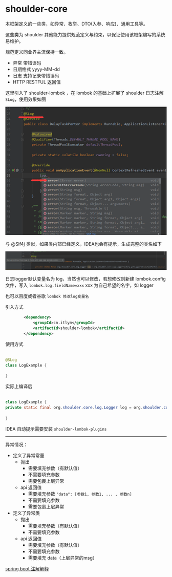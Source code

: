 # shoulder-core

本框架定义的一些类，如异常、枚举、DTO(入参、响应)、通用工具等。

这些类为 shoulder 其他能力提供规范定义与约束，以保证使用该框架编写的系统易维护。

规范定义同业界主流保持一致。

- 异常 带错误码
- 日期格式 yyyy-MM-dd
- 日志 支持记录带错误码
- HTTP RESTFUL 返回值

这里引入了 shoulder-lombok ，在 lombok 的基础上扩展了 shoulder 日志注解 `SLog`，使用效果如图

![@SLog示例](shoulder-lombok-SLog.png)

与 @Slf4j 类似，如果类内部已经定义，IDEA也会有提示，生成完整的类名如下

![@SLog实例2](shoulder-lombok-Logger.png)

日志logger默认变量名为 log，当然也可以修改，若想修改则新建 lombok.config 文件，写入 `lombok.log.fieldName=xxx` xxx 为自己希望的名字，如 logger

也可以百度或者谷歌 `lombok 修改log变量名`

引入方式
```xml
        <dependency>
            <groupId>cn.itlym</groupId>
            <artifactId>shoulder-lombok</artifactId>
        </dependency>

```

使用方式

```java

@SLog
class LogExample {

}
```

实际上编译后


```java

class LogExample {
private static final org.shoulder.core.log.Logger log = org.shoulder.core.log.LoggerFactory.getLogger(LogExample.class);

}
```

IDEA 自动提示需要安装 `shoulder-lombok-plugins`


---

异常情况：

- 定义了异常常量
    - 抛出
        - 需要填充参数（有默认值）
        - 不需要填充参数
        - 需要包裹上层异常
    - api 返回值
        - 需要填充参数 `"data": [参数1, 参数1, ... , 参数n]`
        - 不需要填充参数
        - 需要包裹上层异常
- 定义了异常类
    - 抛出
        - 需要填充参数（有默认值）
        - 不需要填充参数
    - api 返回值
        - 需要填充参数（有默认值）
        - 不需要填充参数
        - 需要填充 data（上层异常的msg）


[spring boot 注解解释](https://www.cnblogs.com/lovecindywang/p/9846846.html)
